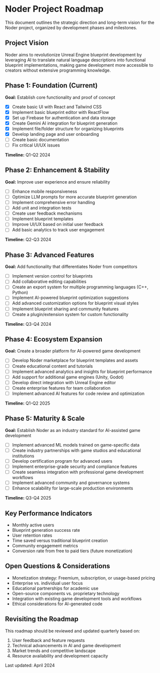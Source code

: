 # Noder Project Roadmap

This document outlines the strategic direction and long-term vision for the Noder project, organized by development phases and milestones.

## Project Vision

Noder aims to revolutionize Unreal Engine blueprint development by leveraging AI to translate natural language descriptions into functional blueprint implementations, making game development more accessible to creators without extensive programming knowledge.

## Phase 1: Foundation (Current)

**Goal:** Establish core functionality and proof of concept

- [x] Create basic UI with React and Tailwind CSS
- [x] Implement basic blueprint editor with ReactFlow
- [x] Set up Firebase for authentication and data storage
- [x] Create Gemini AI integration for blueprint generation
- [x] Implement file/folder structure for organizing blueprints
- [x] Develop landing page and user onboarding
- [ ] Create basic documentation
- [ ] Fix critical UI/UX issues

**Timeline:** Q1-Q2 2024

## Phase 2: Enhancement & Stability

**Goal:** Improve user experience and ensure reliability

- [ ] Enhance mobile responsiveness
- [ ] Optimize LLM prompts for more accurate blueprint generation
- [ ] Implement comprehensive error handling
- [ ] Add unit and integration tests
- [ ] Create user feedback mechanisms
- [ ] Implement blueprint templates
- [ ] Improve UI/UX based on initial user feedback
- [ ] Add basic analytics to track user engagement

**Timeline:** Q2-Q3 2024

## Phase 3: Advanced Features

**Goal:** Add functionality that differentiates Noder from competitors

- [ ] Implement version control for blueprints
- [ ] Add collaborative editing capabilities
- [ ] Create an export system for multiple programming languages (C++, Python)
- [ ] Implement AI-powered blueprint optimization suggestions
- [ ] Add advanced customization options for blueprint visual styles
- [ ] Implement blueprint sharing and community features
- [ ] Create a plugin/extension system for custom functionality

**Timeline:** Q3-Q4 2024

## Phase 4: Ecosystem Expansion

**Goal:** Create a broader platform for AI-powered game development

- [ ] Develop Noder marketplace for blueprint templates and assets
- [ ] Create educational content and tutorials
- [ ] Implement advanced analytics and insights for blueprint performance
- [ ] Add support for additional game engines (Unity, Godot)
- [ ] Develop direct integration with Unreal Engine editor
- [ ] Create enterprise features for team collaboration
- [ ] Implement advanced AI features for code review and optimization

**Timeline:** Q1-Q2 2025

## Phase 5: Maturity & Scale

**Goal:** Establish Noder as an industry standard for AI-assisted game development

- [ ] Implement advanced ML models trained on game-specific data
- [ ] Create industry partnerships with game studios and educational institutions
- [ ] Develop certification program for advanced users
- [ ] Implement enterprise-grade security and compliance features
- [ ] Create seamless integration with professional game development workflows
- [ ] Implement advanced community and governance systems
- [ ] Enhance scalability for large-scale production environments

**Timeline:** Q3-Q4 2025

## Key Performance Indicators

- Monthly active users
- Blueprint generation success rate
- User retention rates
- Time saved versus traditional blueprint creation
- Community engagement metrics
- Conversion rate from free to paid tiers (future monetization)

## Open Questions & Considerations

- Monetization strategy: Freemium, subscription, or usage-based pricing
- Enterprise vs. individual user focus
- Educational partnerships for academic use
- Open-source components vs. proprietary technology
- Integration with existing game development tools and workflows
- Ethical considerations for AI-generated code

## Revisiting the Roadmap

This roadmap should be reviewed and updated quarterly based on:

1. User feedback and feature requests
2. Technical advancements in AI and game development
3. Market trends and competitive landscape
4. Resource availability and development capacity

Last updated: April 2024 